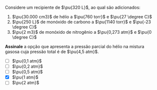 Considere um recipiente de $\pu{320 L}$, ao qual são adicionados:

1. $\pu{30.000 cm3}$ de hélio a $\pu{760 torr}$ e $\pu{27 \degree C}$
2. $\pu{250 L}$ de monóxido de carbono a $\pu{1140 torr}$ e $\pu{-23 \degree C}$
3. $\pu{2 m3}$ de monóxido de nitrogênio a $\pu{0,273 atm}$ e $\pu{0 \degree C}$

**Assinale** a opção que apresenta a pressão parcial do hélio na mistura gasosa cuja pressão total é de $\pu{4,5 atm}$.

- [ ] $\pu{0,1 atm}$  
- [ ] $\pu{0,2 atm}$  
- [ ] $\pu{0,5 atm}$  
- [x] $\pu{1 atm}$  
- [ ] $\pu{2 atm}$  
